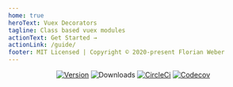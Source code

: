 ```yaml
---
home: true
heroText: Vuex Decorators
tagline: Class based vuex modules
actionText: Get Started →
actionLink: /guide/
footer: MIT Licensed | Copyright © 2020-present Florian Weber
---
```


<p align="center">
    <a href="https://www.npmjs.com/package/@averjs/vuex-decorators"><img src="https://badgen.net/npm/v/@averjs/vuex-decorators?icon=npm" alt="Version"></a>
    <img src="https://img.shields.io/npm/dm/@averjs/vuex-decorators.svg" alt="Downloads"></a>
    <a href="https://circleci.com/gh/exreplay/vuex-decorators"><img src="https://circleci.com/gh/exreplay/vuex-decorators.svg?style=shield" alt="CircleCi"></a>
    <a href="https://codecov.io/gh/exreplay/vuex-decorators"><img src="https://codecov.io/gh/exreplay/averjs-vuex-decorators/branch/development/graph/badge.svg" alt="Codecov"></a>
</p>